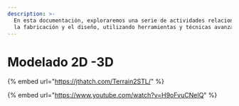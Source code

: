 ```yaml
---
description: >-
  En esta documentación, exploraremos una serie de actividades relacionadas con
  la fabricación y el diseño, utilizando herramientas y técnicas avanzadas.
---
```


# Modelado 2D -3D



{% embed url="https://jthatch.com/Terrain2STL/" %}

{% embed url="https://www.youtube.com/watch?v=H9oFvuCNeIQ" %}
